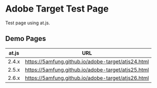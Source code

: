 # Adobe Target Test Page
Test page using at.js. 

## Demo Pages

| at.js | URL |
| ----- | --- |
| 2.4.x | https://5amfung.github.io/adobe-target/atjs24.html |
| 2.5.x | https://5amfung.github.io/adobe-target/atjs25.html |
| 2.6.x | https://5amfung.github.io/adobe-target/atjs26.html |


